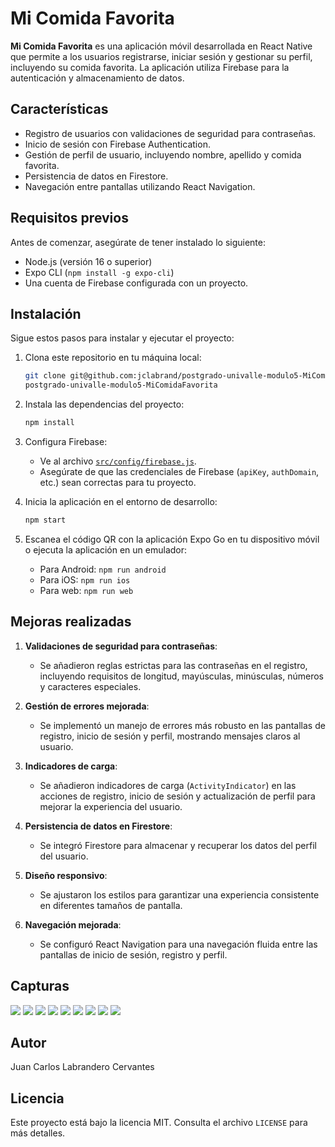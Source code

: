 # Mi Comida Favorita

**Mi Comida Favorita** es una aplicación móvil desarrollada en React Native que permite a los usuarios registrarse, iniciar sesión y gestionar su perfil, incluyendo su comida favorita. La aplicación utiliza Firebase para la autenticación y almacenamiento de datos.

## Características

- Registro de usuarios con validaciones de seguridad para contraseñas.
- Inicio de sesión con Firebase Authentication.
- Gestión de perfil de usuario, incluyendo nombre, apellido y comida favorita.
- Persistencia de datos en Firestore.
- Navegación entre pantallas utilizando React Navigation.

## Requisitos previos

Antes de comenzar, asegúrate de tener instalado lo siguiente:

- Node.js (versión 16 o superior)
- Expo CLI (`npm install -g expo-cli`)
- Una cuenta de Firebase configurada con un proyecto.

## Instalación

Sigue estos pasos para instalar y ejecutar el proyecto:

1. Clona este repositorio en tu máquina local:

   ```bash
   git clone git@github.com:jclabrand/postgrado-univalle-modulo5-MiComidaFavorita.git
   postgrado-univalle-modulo5-MiComidaFavorita
   ```

2. Instala las dependencias del proyecto:

   ```bash
   npm install
   ```

3. Configura Firebase:

   - Ve al archivo [`src/config/firebase.js`](src/config/firebase.js).
   - Asegúrate de que las credenciales de Firebase (`apiKey`, `authDomain`, etc.) sean correctas para tu proyecto.

4. Inicia la aplicación en el entorno de desarrollo:

   ```bash
   npm start
   ```

5. Escanea el código QR con la aplicación Expo Go en tu dispositivo móvil o ejecuta la aplicación en un emulador:

   - Para Android: `npm run android`
   - Para iOS: `npm run ios`
   - Para web: `npm run web`

## Mejoras realizadas

1. **Validaciones de seguridad para contraseñas**:
   - Se añadieron reglas estrictas para las contraseñas en el registro, incluyendo requisitos de longitud, mayúsculas, minúsculas, números y caracteres especiales.

2. **Gestión de errores mejorada**:
   - Se implementó un manejo de errores más robusto en las pantallas de registro, inicio de sesión y perfil, mostrando mensajes claros al usuario.

3. **Indicadores de carga**:
   - Se añadieron indicadores de carga (`ActivityIndicator`) en las acciones de registro, inicio de sesión y actualización de perfil para mejorar la experiencia del usuario.

4. **Persistencia de datos en Firestore**:
   - Se integró Firestore para almacenar y recuperar los datos del perfil del usuario.

5. **Diseño responsivo**:
   - Se ajustaron los estilos para garantizar una experiencia consistente en diferentes tamaños de pantalla.

6. **Navegación mejorada**:
   - Se configuró React Navigation para una navegación fluida entre las pantallas de inicio de sesión, registro y perfil.

## Capturas

![](./assets/captura-1.png)
![](./assets/captura-2.png)
![](./assets/captura-3.png)
![](./assets/captura-4.png)
![](./assets/captura-5.png)
![](./assets/captura-6.png)
![](./assets/captura-7.png)
![](./assets/captura-8.png)
![](./assets/captura-9.png)

## Autor

Juan Carlos Labrandero Cervantes 

## Licencia

Este proyecto está bajo la licencia MIT. Consulta el archivo `LICENSE` para más detalles.
